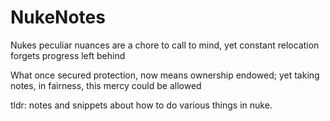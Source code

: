 # NukeNotes

Nukes peculiar nuances
are a chore to call to mind,
yet constant relocation
forgets progress left behind

What once secured protection,
now means ownership endowed;
yet taking notes, in fairness,
this mercy could be allowed

tldr: notes and snippets about how to do various things in nuke.
